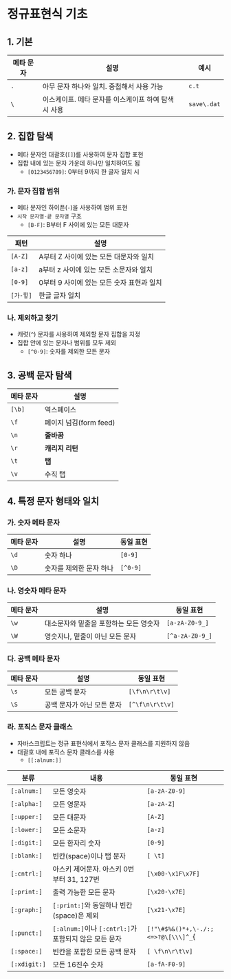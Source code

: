 정규표현식 기초
========

## 1. 기본

| 메타 문자 | 설명 | 예시 |
|-|-|-|
| `.` | 아무 문자 하나와 일치. 중첩해서 사용 가능 | `c.t` |
| `\` | 이스케이프. 메타 문자를 이스케이프 하여 탐색 시 사용 | `save\.dat` |

## 2. 집합 탐색

- 메타 문자인 대괄호(`[]`)를 사용하여 문자 집합 표현
- 집합 내에 있는 문자 가운데 하나만 일치하여도 됨
  - `[0123456789]`: 0부터 9까지 한 글자 일치 시

### 가. 문자 집합 범위

- 메타 문자인 하이픈(`-`)을 사용하여 범위 표현
- `시작 문자열-끝 문자열` 구조
  - `[B-F]`: B부터 F 사이에 있는 모든 대문자

| 패턴 | 설명 |
|-|-|
| `[A-Z]` | A부터 Z 사이에 있는 모든 대문자와 일치 |
| `[a-z]` | a부터 z 사이에 있는 모든 소문자와 일치 |
| `[0-9]` | 0부터 9 사이에 있는 모든 숫자 표현과 일치 |
| `[가-힣]` | 한글 글자 일치 |


### 나. 제외하고 찾기

- 캐럿(`^`) 문자를 사용하여 제외할 문자 집합을 지정
- 집합 안에 있는 문자나 범위를 모두 제외
  - `[^0-9]`: 숫자를 제외한 모든 문자


## 3. 공백 문자 탐색

| 메타 문자 | 설명 |
|-|-|
| `[\b]` | 역스페이스 |
| `\f` | 페이지 넘김(form feed) |
| `\n` | **줄바꿈** |
| `\r` | **캐리지 리턴** |
| `\t` | **탭** |
| `\v` | 수직 탭 |


## 4. 특정 문자 형태와 일치

### 가. 숫자 메타 문자

| 메타 문자 | 설명 | 동일 표현 |
|-|-|-|
| `\d` | 숫자 하나 | `[0-9]` |
| `\D` | 숫자를 제외한 문자 하나 | `[^0-9]` | 


### 나. 영숫자 메타 문자

| 메타 문자 | 설명 | 동일 표현 |
|-|-|-|
| `\w` | 대소문자와 밑줄을 포함하는 모든 영숫자 | `[a-zA-Z0-9_]` |
| `\W` | 영숫자나, 밑줄이 아닌 모든 문자 | `[^a-zA-Z0-9_]` | 


### 다. 공백 메타 문자

| 메타 문자 | 설명 | 동일 표현 |
|-|-|-|
| `\s` | 모든 공백 문자 | `[\f\n\r\t\v]` |
| `\S` | 공백 문자가 아닌 모든 문자 | `[^\f\n\r\t\v]` |


### 라. 포직스 문자 클래스

- 자바스크립트는 정규 표현식에서 포직스 문자 클래스를 지원하지 않음
- 대괄호 내에 포직스 문자 클래스를 사용
  - `[[:alnum:]]`

| 분류 | 내용 | 동일 표현 |
|-|-|-|
| `[:alnum:]` | 모든 영숫자 | `[a-zA-Z0-9]` |
| `[:alpha:]` | 모든 영문자 | `[a-zA-Z]` |
| `[:upper:]` | 모든 대문자 | `[A-Z]` |
| `[:lower:]` | 모든 소문자 | `[a-z]` |
| `[:digit:]` | 모든 한자리 숫자 | `[0-9]`|
| `[:blank:]` | 빈칸(space)이나 탭 문자 | `[ \t]` |
| `[:cntrl:]` | 아스키 제어문자. 아스키 0번부터 31, 127번 | `[\x00-\x1F\x7F]` |
| `[:print:]` | 출력 가능한 모든 문자 | `[\x20-\x7E]` |
| `[:graph:]` | `[:print:]`와 동일하나 빈칸(space)은 제외 | `[\x21-\x7E]` |
| `[:punct:]` | `[:alnum:]`이나 `[:cntrl:]`가 포함되지 않은 모든 문자 | `[!"\#$%&()*+,\-./:;<=>?@\[\\\]^_`{|}~]` |
| `[:space:]` | 빈칸을 포함한 모든 공백 문자 | `[ \f\n\r\t\v]` |
| `[:xdigit:]` | 모든 16진수 숫자 | `[a-fA-F0-9]` |

